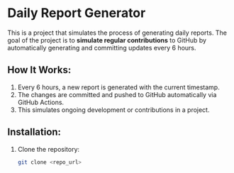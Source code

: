 # Daily Report Generator

This is a project that simulates the process of generating daily reports. The goal of the project is to **simulate regular contributions** to GitHub by automatically generating and committing updates every 6 hours.

## How It Works:
1. Every 6 hours, a new report is generated with the current timestamp.
2. The changes are committed and pushed to GitHub automatically via GitHub Actions.
3. This simulates ongoing development or contributions in a project.

## Installation:
1. Clone the repository:
   ```bash
   git clone <repo_url>
